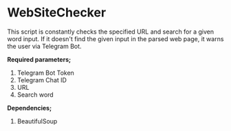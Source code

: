 # WebSiteChecker


This script is constantly checks the specified URL and search for a given word input.
If it doesn't find the given input in the parsed web page, it warns the user via Telegram Bot.



**Required parameters;**
1. Telegram Bot Token
2. Telegram Chat ID
3. URL
4. Search word


**Dependencies;**
1. BeautifulSoup
